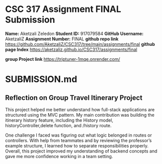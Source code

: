 # CSC 317 Assignment FINAL Submission

**Name:** Aketzali Zeledon 
**Student ID:** 917079584
**GitHub Username:** AketzaliZ
**Assignment Number:** FINAL
**github repo link** https://github.com/AketzaliZ/CSC317/tree/main/assignments/final
**github page Index**  https://aketzaliz.github.io/CSC317/assignments/final

**group Project link** https://triptuner-1mqe.onrender.com/

# SUBMISSION.md

## Reflection on Group Travel Itinerary Project

This project helped me better understand how full-stack applications are structured using the MVC pattern. 
My main contribution was building the itinerary history feature, including the History model, historyController,delete function, and /history route.

One challenge I faced was figuring out what logic belonged in routes or controllers. With help from teammates and by reviewing the professor’s example structure, I learned how to separate responsibilities properly. Overall, this project improved my understanding of backend concepts and gave me more confidence working in a team setting.
